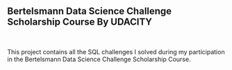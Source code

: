 <h2>Bertelsmann Data Science Challenge Scholarship Course By UDACITY</h2>
<br>
<p>This project contains all the SQL challenges I solved during my participation in the Bertelsmann Data Science Challenge Scholarship Course.</p>

